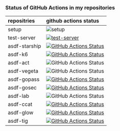 ### Status of GitHub Actions in my repositories

| repositries | github actions status |
|:-|:-|
| setup | ![setup](https://github.com/grimoh/setup/workflows/CI/badge.svg?branch=master) |
| test-server | [![test-server](https://github.com/grimoh/test-server/workflows/Go/badge.svg?branch=master)](https://github.com/grimoh/test-server/actions) |
| asdf-starship | [![GitHub Actions Status](https://github.com/grimoh/asdf-starship/workflows/Main%20workflow/badge.svg?branch=master)](https://github.com/grimoh/asdf-starship/actions) |
| asdf-k6 | [![GitHub Actions Status](https://github.com/grimoh/asdf-k6/workflows/Main%20workflow/badge.svg?branch=master)](https://github.com/grimoh/asdf-k6/actions) |
| asdf-act | ![GitHub Actions Status](https://github.com/grimoh/asdf-act/workflows/Main%20workflow/badge.svg?branch=master) |
| asdf-vegeta | ![GitHub Actions Status](https://github.com/grimoh/asdf-vegeta/workflows/Main%20workflow/badge.svg?branch=master) |
| asdf-gopass | [![GitHub Actions Status](https://github.com/grimoh/asdf-gopass/workflows/Main%20workflow/badge.svg?branch=master)](https://github.com/grimoh/asdf-gopass/actions) |
| asdf-gosec | [![GitHub Actions Status](https://github.com/grimoh/asdf-gosec/workflows/Main%20workflow/badge.svg?branch=master)](https://github.com/grimoh/asdf-gosec/actions) |
| asdf-lab | ![GitHub Actions Status](https://github.com/grimoh/asdf-lab/workflows/Main%20workflow/badge.svg?branch=master) |
| asdf-ccat | [![GitHub Actions Status](https://github.com/grimoh/asdf-ccat/workflows/Main%20workflow/badge.svg?branch=master)](https://github.com/grimoh/asdf-ccat/actions) |
| asdf-glow | [![GitHub Actions Status](https://github.com/grimoh/asdf-glow/workflows/Main%20workflow/badge.svg?branch=master)](https://github.com/grimoh/asdf-glow/actions) |
| asdf-tig | [![GitHub Actions Status](https://github.com/grimoh/asdf-tig/workflows/Main%20workflow/badge.svg?branch=master)](https://github.com/grimoh/asdf-tig/actions) |
